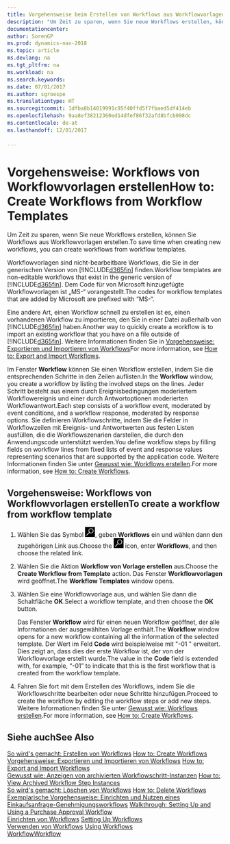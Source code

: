 ```yaml
---
title: Vorgehensweise beim Erstellen von Workflows aus Workflowvorlagen
description: "Um Zeit zu sparen, wenn Sie neue Workflows erstellen, können Sie Workflows aus Workflowvorlagen erstellen."
documentationcenter: 
author: SorenGP
ms.prod: dynamics-nav-2018
ms.topic: article
ms.devlang: na
ms.tgt_pltfrm: na
ms.workload: na
ms.search.keywords: 
ms.date: 07/01/2017
ms.author: sgroespe
ms.translationtype: HT
ms.sourcegitcommit: 1dfba8b14019991c95f40ffd5f7fbaed5df414eb
ms.openlocfilehash: 9aa8ef38212360ed14dfef86f32afd8bfcb098dc
ms.contentlocale: de-at
ms.lasthandoff: 12/01/2017

---
```

# <a name="how-to-create-workflows-from-workflow-templates"></a><span data-ttu-id="8400b-103">Vorgehensweise: Workflows von Workflowvorlagen erstellen</span><span class="sxs-lookup"><span data-stu-id="8400b-103">How to: Create Workflows from Workflow Templates</span></span>
<span data-ttu-id="8400b-104">Um Zeit zu sparen, wenn Sie neue Workflows erstellen, können Sie Workflows aus Workflowvorlagen erstellen.</span><span class="sxs-lookup"><span data-stu-id="8400b-104">To save time when creating new workflows, you can create workflows from workflow templates.</span></span>  

 <span data-ttu-id="8400b-105">Workflowvorlagen sind nicht-bearbeitbare Workflows, die Sie in der generischen Version von [!INCLUDE[d365fin](includes/d365fin_md.md)] finden.</span><span class="sxs-lookup"><span data-stu-id="8400b-105">Workflow templates are non-editable workflows that exist in the generic version of [!INCLUDE[d365fin](includes/d365fin_md.md)].</span></span> <span data-ttu-id="8400b-106">Dem Code für von Microsoft hinzugefügte Workflowvorlagen ist „MS-“ vorangestellt.</span><span class="sxs-lookup"><span data-stu-id="8400b-106">The codes for workflow templates that are added by Microsoft are prefixed with “MS-“.</span></span>  

 <span data-ttu-id="8400b-107">Eine andere Art, einen Workflow schnell zu erstellen ist es, einen vorhandenen Workflow zu importieren, den Sie in einer Datei außerhalb von [!INCLUDE[d365fin](includes/d365fin_md.md)] haben.</span><span class="sxs-lookup"><span data-stu-id="8400b-107">Another way to quickly create a workflow is to import an existing workflow that you have on a file outside of [!INCLUDE[d365fin](includes/d365fin_md.md)].</span></span> <span data-ttu-id="8400b-108">Weitere Informationen finden Sie in [Vorgehensweise: Exportieren und Importieren von Workflows](across-how-to-export-and-import-workflows.md)</span><span class="sxs-lookup"><span data-stu-id="8400b-108">For more information, see [How to: Export and Import Workflows](across-how-to-export-and-import-workflows.md).</span></span>  

<span data-ttu-id="8400b-109">Im Fenster **Workflow** können Sie einen Workflow erstellen, indem Sie die entsprechenden Schritte in den Zeilen auflisten.</span><span class="sxs-lookup"><span data-stu-id="8400b-109">In the **Workflow** window, you create a workflow by listing the involved steps on the lines.</span></span> <span data-ttu-id="8400b-110">Jeder Schritt besteht aus einem durch Ereignisbedingungen moderiertem Workflowereignis und einer durch Antwortoptionen moderierten Workflowantwort.</span><span class="sxs-lookup"><span data-stu-id="8400b-110">Each step consists of a workflow event, moderated by event conditions, and a workflow response, moderated by response options.</span></span> <span data-ttu-id="8400b-111">Sie definieren Workflowschritte, indem Sie die Felder in Workflowzeilen mit Ereignis- und Antwortwerten aus festen Listen ausfüllen, die die Workflowszenarien darstellen, die durch den Anwendungscode unterstützt werden.</span><span class="sxs-lookup"><span data-stu-id="8400b-111">You define workflow steps by filling fields on workflow lines from fixed lists of event and response values representing scenarios that are supported by the application code.</span></span> <span data-ttu-id="8400b-112">Weitere Informationen finden Sie unter [Gewusst wie: Workflows erstellen](across-how-to-create-workflows.md).</span><span class="sxs-lookup"><span data-stu-id="8400b-112">For more information, see [How to: Create Workflows](across-how-to-create-workflows.md).</span></span>  

## <a name="to-create-a-workflow-from-workflow-template"></a><span data-ttu-id="8400b-113">Vorgehensweise: Workflows von Workflowvorlagen erstellen</span><span class="sxs-lookup"><span data-stu-id="8400b-113">To create a workflow from workflow template</span></span>  
1.  <span data-ttu-id="8400b-114">Wählen Sie das Symbol ![Nach Seite oder Bericht suchen](media/ui-search/search_small.png "Symbol Nach Seite oder Bericht suchen"), geben **Workflows** ein und wählen dann den zugehörigen Link aus.</span><span class="sxs-lookup"><span data-stu-id="8400b-114">Choose the ![Search for Page or Report](media/ui-search/search_small.png "Search for Page or Report icon") icon, enter **Workflows**, and then choose the related link.</span></span>  
2.  <span data-ttu-id="8400b-115">Wählen Sie die Aktion **Workflow von Vorlage erstellen** aus.</span><span class="sxs-lookup"><span data-stu-id="8400b-115">Choose the **Create Workflow from Template** action.</span></span> <span data-ttu-id="8400b-116">Das Fenster **Workflowvorlagen** wird geöffnet.</span><span class="sxs-lookup"><span data-stu-id="8400b-116">The **Workflow Templates** window opens.</span></span>  
3.  <span data-ttu-id="8400b-117">Wählen Sie eine Workflowvorlage aus, und wählen Sie dann die Schaltfläche **OK**.</span><span class="sxs-lookup"><span data-stu-id="8400b-117">Select a workflow template, and then choose the **OK** button.</span></span>  

     <span data-ttu-id="8400b-118">Das Fenster **Workflow** wird für einen neuen Workflow geöffnet, der alle Informationen der ausgewählten Vorlage enthält.</span><span class="sxs-lookup"><span data-stu-id="8400b-118">The **Workflow** window opens for a new workflow containing all the information of the selected template.</span></span> <span data-ttu-id="8400b-119">Der Wert im Feld **Code** wird beispielweise mit "-01 " erweitert. Dies zeigt an, dass dies der erste Workflow ist, der von der Workflowvorlage erstellt wurde.</span><span class="sxs-lookup"><span data-stu-id="8400b-119">The value in the **Code** field is extended with, for example, “-01” to indicate that this is the first workflow that is created from the workflow template.</span></span>  
4.  <span data-ttu-id="8400b-120">Fahren Sie fort mit dem Erstellen des Workflows, indem Sie die Workflowschritte bearbeiten oder neue Schritte hinzufügen.</span><span class="sxs-lookup"><span data-stu-id="8400b-120">Proceed to create the workflow by editing the workflow steps or add new steps.</span></span> <span data-ttu-id="8400b-121">Weitere Informationen finden Sie unter [Gewusst wie: Workflows erstellen](across-how-to-create-workflows.md).</span><span class="sxs-lookup"><span data-stu-id="8400b-121">For more information, see [How to: Create Workflows](across-how-to-create-workflows.md).</span></span>  

## <a name="see-also"></a><span data-ttu-id="8400b-122">Siehe auch</span><span class="sxs-lookup"><span data-stu-id="8400b-122">See Also</span></span>  
 <span data-ttu-id="8400b-123">[So wird's gemacht: Erstellen von Workflows](across-how-to-create-workflows.md) </span><span class="sxs-lookup"><span data-stu-id="8400b-123">[How to: Create Workflows](across-how-to-create-workflows.md) </span></span>  
 <span data-ttu-id="8400b-124">[Vorgehensweise: Exportieren und Importieren von Workflows](across-how-to-export-and-import-workflows.md) </span><span class="sxs-lookup"><span data-stu-id="8400b-124">[How to: Export and Import Workflows](across-how-to-export-and-import-workflows.md) </span></span>  
 <span data-ttu-id="8400b-125">[Gewusst wie: Anzeigen von archivierten Workflowschritt-Instanzen](across-how-to-view-archived-workflow-step-instances.md) </span><span class="sxs-lookup"><span data-stu-id="8400b-125">[How to: View Archived Workflow Step Instances](across-how-to-view-archived-workflow-step-instances.md) </span></span>  
 <span data-ttu-id="8400b-126">[So wird's gemacht: Löschen von Workflows](across-how-to-delete-workflows.md) </span><span class="sxs-lookup"><span data-stu-id="8400b-126">[How to: Delete Workflows](across-how-to-delete-workflows.md) </span></span>  
 <span data-ttu-id="8400b-127">[Exemplarische Vorgehensweise: Einrichten und Nutzen eines Einkaufsanfrage-Genehmigungsworkflows](walkthrough-setting-up-and-using-a-purchase-approval-workflow.md) </span><span class="sxs-lookup"><span data-stu-id="8400b-127">[Walkthrough: Setting Up and Using a Purchase Approval Workflow](walkthrough-setting-up-and-using-a-purchase-approval-workflow.md) </span></span>  
 <span data-ttu-id="8400b-128">[Einrichten von Workflows](across-set-up-workflows.md) </span><span class="sxs-lookup"><span data-stu-id="8400b-128">[Setting Up Workflows](across-set-up-workflows.md) </span></span>  
 <span data-ttu-id="8400b-129">[Verwenden von Workflows](across-use-workflows.md) </span><span class="sxs-lookup"><span data-stu-id="8400b-129">[Using Workflows](across-use-workflows.md) </span></span>  
 [<span data-ttu-id="8400b-130">Workflow</span><span class="sxs-lookup"><span data-stu-id="8400b-130">Workflow</span></span>](across-workflow.md)   

